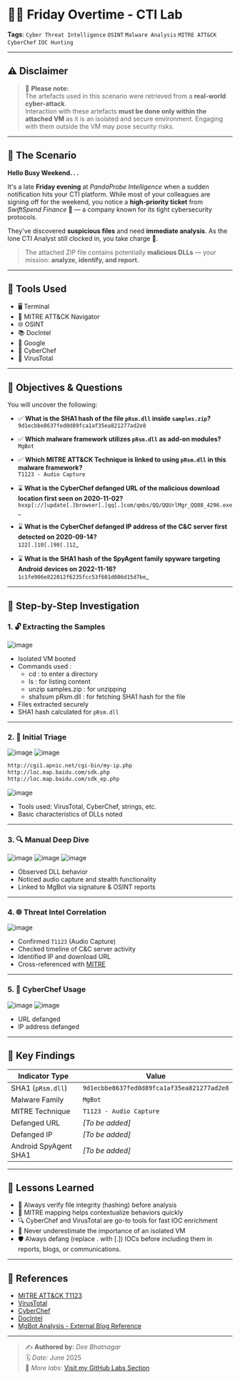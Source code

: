 # 🕵️‍♂️ Friday Overtime - CTI Lab

**Tags**: `Cyber Threat Intelligence` `OSINT` `Malware Analysis` `MITRE ATT&CK` `CyberChef` `IOC Hunting`

---

## ⚠️ Disclaimer

> 🚨 **Please note:**  
The artefacts used in this scenario were retrieved from a **real-world cyber-attack**.  
Interaction with these artefacts **must be done only within the attached VM** as it is an isolated and secure environment. Engaging with them outside the VM may pose security risks.

---

## 📜 The Scenario

**Hello Busy Weekend. . .**

It's a late **Friday evening** at *PandaProbe Intelligence* when a sudden notification hits your CTI platform. While most of your colleagues are signing off for the weekend, you notice a **high-priority ticket** from *SwiftSpend Finance* 📩 — a company known for its tight cybersecurity protocols.

They've discovered **suspicious files** and need **immediate analysis**. As the lone CTI Analyst still clocked in, you take charge 💪.

> The attached ZIP file contains potentially **malicious DLLs** — your mission: **analyze, identify, and report.**

---

## 🧰 Tools Used

- 🖥️ Terminal  
- 🧠 MITRE ATT&CK Navigator  
- 🌐 OSINT  
- 📚 DocIntel  
- 🔎 Google  
- 🍳 CyberChef  
- 🧪 VirusTotal  

---

## 🎯 Objectives & Questions

You will uncover the following:

- ✅ **What is the SHA1 hash of the file `pRsm.dll` inside `samples.zip`?**  
  `9d1ecbbe8637fed0d89fca1af35ea821277ad2e8`

- ✅ **Which malware framework utilizes `pRsm.dll` as add-on modules?**  
  `MgBot`

- ✅ **Which MITRE ATT&CK Technique is linked to using `pRsm.dll` in this malware framework?**  
  `T1123 - Audio Capture`

- ⌛ **What is the CyberChef defanged URL of the malicious download location first seen on 2020-11-02?**  
`hxxp[://]update[.]browser[.]qq[.]com/qmbs/QQ/QQUrlMgr_QQ88_4296.exe`_

- ⌛ **What is the CyberChef defanged IP address of the C&C server first detected on 2020-09-14?**  
`122[.]10[.]90[.]12`_

- ⌛ **What is the SHA1 hash of the SpyAgent family spyware targeting Android devices on 2022-11-16?**  
`1c1fe906e822012f6235fcc53f601d006d15d7be`_

---

## 🧪 Step-by-Step Investigation

### 1. 🔓 Extracting the Samples

![image](https://github.com/user-attachments/assets/a2a8c623-de4a-45e1-97cb-c1a05ed0ad42)

- Isolated VM booted
- Commands used :
  - cd : to enter a directory
  - ls : for listing content
  - unzip samples.zip : for unzipping
  - sha1sum pRsm.dll : for fetching SHA1 hash for the file
- Files extracted securely
- SHA1 hash calculated for `pRsm.dll`

---

### 2. 🧬 Initial Triage

![image](https://github.com/user-attachments/assets/f9e64342-c7dc-4334-bb17-109095bff711)
![image](https://github.com/user-attachments/assets/9d2528f4-7501-4e41-ab93-81ffdff0358e)

 ```bash
http://cgi1.apnic.net/cgi-bin/my-ip.php
http://loc.map.baidu.com/sdk.php
http://loc.map.baidu.com/sdk_ep.php
 ```
![image](https://github.com/user-attachments/assets/2ade1974-ad00-4989-9bf8-b098b67c502d)

- Tools used: VirusTotal, CyberChef, strings, etc.
- Basic characteristics of DLLs noted

---

### 3. 🔍 Manual Deep Dive

![image](https://github.com/user-attachments/assets/c536de56-78ca-4666-8ad8-cdabb29c2182)
![image](https://github.com/user-attachments/assets/9f3abcaf-eea0-4880-9691-7c2807073bd8)
![image](https://github.com/user-attachments/assets/c432ff5b-fe9a-40b3-9dce-12ff341058f8)

- Observed DLL behavior
- Noticed audio capture and stealth functionality
- Linked to MgBot via signature & OSINT reports

---

### 4. 🌐 Threat Intel Correlation

![image](https://github.com/user-attachments/assets/539285c4-d962-4ab7-872e-41c2b421907d)

- Confirmed `T1123` (Audio Capture)
- Checked timeline of C&C server activity
- Identified IP and download URL
- Cross-referenced with [MITRE](https://attack.mitre.org/versions/v12/techniques/T1123/)

---

### 5. 🧪 CyberChef Usage

![image](https://github.com/user-attachments/assets/3a2bacc1-1ec6-420a-aa8a-5954a086ab3e)
![image](https://github.com/user-attachments/assets/30cbe44a-8725-4fa1-b54c-d89320d7e000)

- URL defanged  
- IP address defanged

---

## 📌 Key Findings

| Indicator Type        | Value |
|-----------------------|-------|
| SHA1 (`pRsm.dll`)     | `9d1ecbbe8637fed0d89fca1af35ea821277ad2e8` |
| Malware Family        | `MgBot` |
| MITRE Technique       | `T1123 - Audio Capture` |
| Defanged URL          | _[To be added]_ |
| Defanged IP           | _[To be added]_ |
| Android SpyAgent SHA1| _[To be added]_ |

---

## 🧠 Lessons Learned

- 🧩 Always verify file integrity (hashing) before analysis
- 🧪 MITRE mapping helps contextualize behaviors quickly
- 🔍 CyberChef and VirusTotal are go-to tools for fast IOC enrichment
- 🧱 Never underestimate the importance of an isolated VM
- 🛡️ Always defang (replace . with [.]) IOCs before including them in reports, blogs, or communications.

---

## 🔗 References

- [MITRE ATT&CK T1123](https://attack.mitre.org/techniques/T1123/)
- [VirusTotal](https://virustotal.com/)
- [CyberChef](https://gchq.github.io/CyberChef/)
- [DocIntel](https://www.docintel.io/)  
- [MgBot Analysis - External Blog Reference](https://www.welivesecurity.com/2023/04/26/evasive-panda-apt-group-malware-updates-popular-chinese-software/)

---

> ✍️ **Authored by:** *Dee Bhatnagar*  
> 🗓️ *Date:* June 2025  
> 🔗 *More labs:* [Visit my GitHub Labs Section](https://github.com/Dee-Techie/Cybersecurity-Portfolio/blob/main/Labs/README.md)

